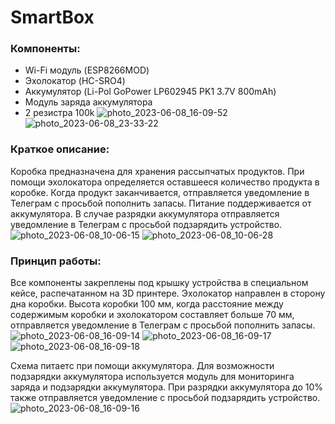 # SmartBox
### Компоненты:

- Wi-Fi модуль (ESP8266MOD)
- Эхолокатор (HC-SRO4)
- Аккумулятор (Li-Pol GoPower LP602945 PK1 3.7V 800mAh)
- Модуль заряда аккумулятора
- 2 резистра 100k
![photo_2023-06-08_16-09-52](https://github.com/swnirk/SmartBox/assets/54669541/e8e5a454-35bb-43a9-9d65-c6e3d4cd6244)
![photo_2023-06-08_23-33-22](https://github.com/swnirk/SmartBox/assets/54669541/418404ae-55ae-489d-a00d-64983a2d0a21)


### Краткое описание:
Коробка предназначена для хранения рассыпчатых продуктов. При помощи эхолокатора определяется оставшееся количество продукта в коробке. Когда продукт заканчивается, отправляется уведомление в Телеграм с просьбой пополнить запасы. Питание поддерживается от аккумулятора. В случае разрядки аккумулятора отправляется уведомление в Телеграм с просьбой подзарядить устройство.
![photo_2023-06-08_10-06-15](https://github.com/swnirk/SmartBox/assets/54669541/674cc4d5-c897-4a3b-a39e-499390519446)
![photo_2023-06-08_10-06-28](https://github.com/swnirk/SmartBox/assets/54669541/19b3c49b-7f15-44db-9c1e-774f4d4564fa)

### Принцип работы:
Все компоненты закреплены под крышку устройства в специальном кейсе, распечатанном на 3D принтере. Эхолокатор направлен в сторону дна коробки. Высота коробки 100 мм, когда расстояние между содержимым коробки и эхолокатором составляет больше 70 мм, отправляется уведомление в Телеграм с просьбой пополнить запасы. 
![photo_2023-06-08_16-09-14](https://github.com/swnirk/SmartBox/assets/54669541/e5289e54-e0f6-4268-b943-4d1a32131f2b)
![photo_2023-06-08_16-09-17](https://github.com/swnirk/SmartBox/assets/54669541/d6d2e1a2-5865-472b-bafe-24ddb6c0613b)
![photo_2023-06-08_16-09-18](https://github.com/swnirk/SmartBox/assets/54669541/8b17d70f-6e8b-43f7-8328-880eb57114c1)

Схема питаетс при помощи аккумулятора. Для возможности подзарядки аккумулятора используется модуль для мониторинга заряда и подзарядки аккумулятора. При разрядки аккумулятора до 10% также отправляется уведомление с просьбой подзарядить устройство.
![photo_2023-06-08_16-09-16](https://github.com/swnirk/SmartBox/assets/54669541/51d523d3-9a60-41e2-bbcb-c4979ef4bbb8)

